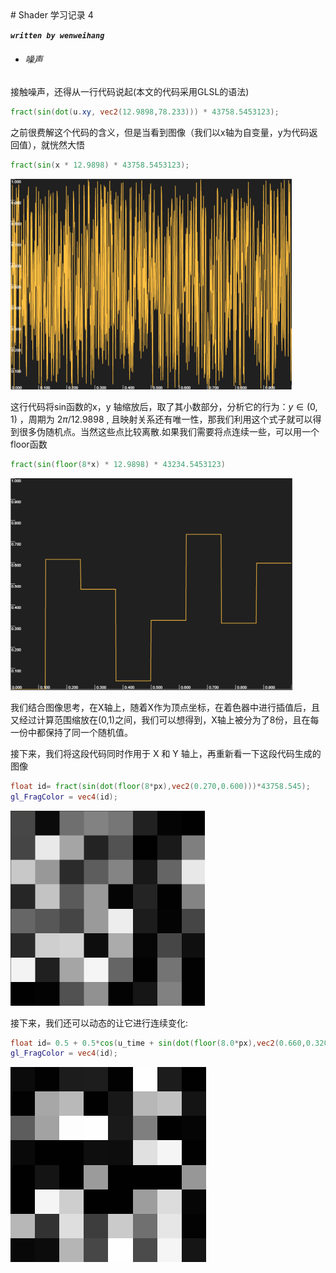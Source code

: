 <head>
    <script src="https://cdn.mathjax.org/mathjax/latest/MathJax.js?config=TeX-AMS-MML_HTMLorMML" type="text/javascript"></script>
    <script type="text/x-mathjax-config">
        MathJax.Hub.Config({
            tex2jax: {
            skipTags: ['script', 'noscript', 'style', 'textarea', 'pre'],
            inlineMath: [['$','$']]
            }
        });
    </script>
</head>
# Shader 学习记录 4

***`written by wenweihang`***

- ###### 噪声

接触噪声，还得从一行代码说起(本文的代码采用GLSL的语法)

```glsl
fract(sin(dot(u.xy, vec2(12.9898,78.233))) * 43758.5453123);
```

之前很费解这个代码的含义，但是当看到图像（我们以x轴为自变量，y为代码返回值），就恍然大悟

```glsl
fract(sin(x * 12.9898) * 43758.5453123);
```

<img src="img/shader_learning_4/image-20200418233620329.png" alt="image-20200418233620329" style="zoom:50%;" />

这行代码将sin函数的x，y 轴缩放后，取了其小数部分，分析它的行为：$y∈(0,1)$ ，周期为  $2\pi/12.9898$ , 且映射关系还有唯一性，那我们利用这个式子就可以得到很多伪随机点。当然这些点比较离散.如果我们需要将点连续一些，可以用一个floor函数

```glsl
fract(sin(floor(8*x) * 12.9898) * 43234.5453123)
```

<img src="img/shader_learning_4/image-20200419004329113.png" alt="image-20200419004329113" style="zoom:50%;" />

我们结合图像思考，在X轴上，随着X作为顶点坐标，在着色器中进行插值后，且又经过计算范围缩放在(0,1)之间，我们可以想得到，X轴上被分为了8份，且在每一份中都保持了同一个随机值。

接下来，我们将这段代码同时作用于 X 和 Y 轴上，再重新看一下这段代码生成的图像

```glsl
float id= fract(sin(dot(floor(8*px),vec2(0.270,0.600)))*43758.545);
gl_FragColor = vec4(id);
```

<img src="img/shader_learning_4/image-20200419110842323.png" alt="image-20200419110842323" style="zoom:50%;" />

接下来，我们还可以动态的让它进行连续变化:

```glsl
float id= 0.5 + 0.5*cos(u_time + sin(dot(floor(8.0*px),vec2(0.660,0.320)))*43758.545);
gl_FragColor = vec4(id);
```

<img src="img/shader_learning_4/shader_effect_1.gif" style="zoom:50%;" />

